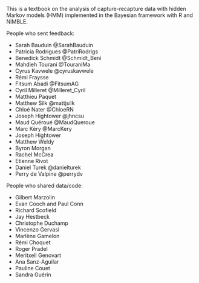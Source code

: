 This is a textbook on the analysis of capture-recapture data with hidden Markov models (HMM) implemented in the Bayesian framework with R and NIMBLE.

People who sent feedback:

-   Sarah Bauduin \@SarahBauduin
-   Patricia Rodrigues \@PatriRodrigs
-   Benedick Schmidt \@Schmidt_Beni
-   Mahdieh Tourani \@TouraniMa
-   Cyrus Kavwele \@cyruskavwele
-   Rémi Fraysse
-   Fitsum Abadi \@FitsumAG
-   Cyril Milleret \@Milleret_Cyril
-   Matthieu Paquet
-   Matthew Silk \@mattjsilk
-   Chloé Nater \@ChloeRN
-   Joseph Hightower \@jhncsu
-   Maud Quéroué \@MaudQueroue
-   Marc Kéry \@MarcKery
-   Joseph Hightower
-   Matthew Weldy
-   Byron Morgan
-   Rachel McCrea
-   Etienne Rivot
-   Daniel Turek \@danielturek
-   Perry de Valpine \@perrydv

People who shared data/code:

-   Gilbert Marzolin
-   Evan Cooch and Paul Conn
-   Richard Scofield
-   Jay Hestbeck
-   Christophe Duchamp
-   Vincenzo Gervasi
-   Marlène Gamelon
-   Rémi Choquet
-   Roger Pradel
-   Meritxell Genovart
-   Ana Sanz-Aguilar
-   Pauline Couet
-   Sandra Guérin

